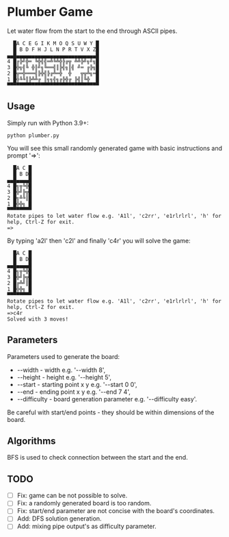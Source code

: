 # Plumber Game

Let water flow from the start to the end through ASCII pipes.

```text
  █A C E G I K M O Q S U W Y █
  █ B D F H J L N P R T V X Z█
▄▄█▄▄▄▄▄▄▄▄▄▄▄▄▄▄▄▄▄▄▄▄▄▄▄▄▄▄█
4 █╔╠╝╬═ ╚╬╣╣═╩╚╩╬╠╔╦ ╩╩╠╝╗╝╗█
3 █╬╗╣╚ ╬║╝╗╚══╣║╠╣╗║╣ ╝═ ╔╠╗█
2 █╦═╬═══╣╠╬╣╠╔╩═╬  ╬   ╦╦╩╗═█
1 █╬╚╚║╠╩╩╔ ║╗╗╣╗╔╠╬╔ ╠╣║╚╬  █
▀▀▀▀▀▀▀▀▀▀▀▀▀▀▀▀▀▀▀▀▀▀▀▀▀▀▀▀▀▀
```

## Usage

Simply run with Python 3.9+:
```shell
python plumber.py
```
You will see this small randomly generated game with basic instructions and prompt '=>':

```text
  █A C █
  █ B D█
▄▄█▄▄▄▄█
4 █╗╦╚╬█
3 █╬╝╠╦█
2 █╗╩╚║█
1 █╬╬╗ █
▀▀▀▀▀▀▀▀
Rotate pipes to let water flow e.g. 'A1l', 'c2rr', 'e1rlrlrl', 'h' for help, Ctrl-Z for exit.
=>
```

By typing 'a2l' then 'c2l' and finally 'c4r' you will solve the game:

```text
  █A C █
  █ B D█
▄▄█▄▄▄▄█
4 █╗╦╚╬█
3 █╬╝╠╦█
2 █╔╩╝║█
1 █╬╬╗ █
▀▀▀▀▀▀▀▀
Rotate pipes to let water flow e.g. 'A1l', 'c2rr', 'e1rlrlrl', 'h' for help, Ctrl-Z for exit.
=>c4r
Solved with 3 moves!
```

## Parameters
Parameters used to generate the board:
- --width - width e.g. '--width 8',
- --height - height e.g. '--height 5',
- --start - starting point x y e.g. '--start 0 0',
- --end - ending point x y e.g. '--end 7 4',
- --difficulty - board generation parameter e.g. '--difficulty easy'.

Be careful with start/end points - they should be within dimensions of the board.

## Algorithms
BFS is used to check connection between the start and the end. 

## TODO
- [ ] Fix: game can be not possible to solve.
- [ ] Fix: a randomly generated board is too random.
- [ ] Fix: start/end parameter are not concise with the board's coordinates.
- [ ] Add: DFS solution generation.
- [ ] Add: mixing pipe output's as difficulty parameter.
